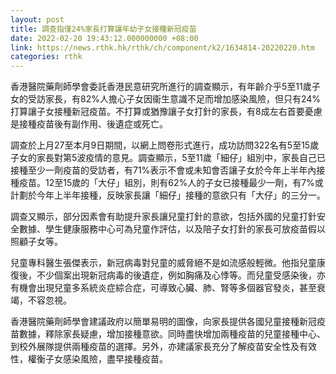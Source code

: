 ```yaml
---
layout: post
title: 調查指僅24%家長打算讓年幼子女接種新冠疫苗
date: 2022-02-20 19:43:12.000000000 +08:00
link: https://news.rthk.hk/rthk/ch/component/k2/1634814-20220220.htm
categories: rthk
---
```


香港醫院藥劑師學會委託香港民意研究所進行的調查顯示，有年齡介乎5至11歲子女的受訪家長，有82%人擔心子女因衞生意識不足而增加感染風險，但只有24%打算讓子女接種新冠疫苗。不打算或猶豫讓子女打針的家長，有8成左右首要憂慮是接種疫苗後有副作用、後遺症或死亡。

調查於上月27至本月9日期間，以網上問卷形式進行，成功訪問322名有5至15歲子女的家長對第5波疫情的意見。調查顯示，5至11歲「細仔」組別中，家長自己已接種至少一劑疫苗的受訪者，有71%表示不會或未知會否讓子女於今年上半年內接種疫苗。12至15歲的「大仔」組別，則有62%人的子女已接種最少一劑，有7%或計劃於今年上半年接種，反映家長讓「細仔」接種的意欲只有「大仔」的三分一。

調查又顯示，部分因素會有助提升家長讓兒童打針的意欲，包括外國的兒童打針安全數據、學生健康服務中心可為兒童作評估，以及陪子女打針的家長可放疫苗假以照顧子女等。

兒童專科醫生張傑表示，新冠病毒對兒童的威脅絕不是如流感般輕微。他指兒童康復後，不少個案出現新冠病毒的後遺症，例如胸痛及心悸等。而兒童受感染後，亦有機會出現兒童多系統炎症綜合症，可導致心臟、肺、腎等多個器官發炎，甚至衰竭，不容忽視。

香港醫院藥劑師學會建議政府以簡單易明的圖像，向家長提供各國兒童接種新冠疫苗數據，釋除家長疑慮，增加接種意欲。同時盡快增加兩種疫苗的兒童接種中心、到校外展隊提供兩種疫苗的選擇。另外，亦建議家長充分了解疫苗安全性及有效性，權衡子女感染風險，盡早接種疫苗。
